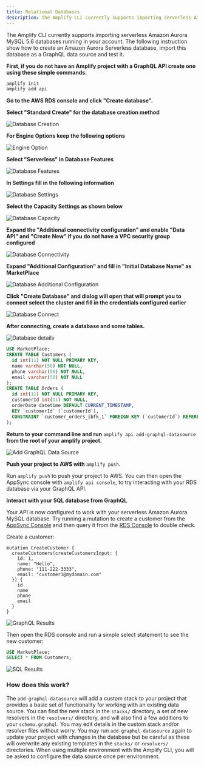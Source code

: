 ```yaml
---
title: Relational Databases
description: The Amplify CLI currently supports importing serverless Amazon Aurora MySQL 5.6 databases running in the following regions us-east-1,us-east-2,us-west-2,eu-west-1 and ap-northeast-1. Learn how to create an Amazon Aurora Serverless database, import this database as a GraphQL data source and test it.
---
```


The Amplify CLI currently supports importing serverless Amazon Aurora MySQL 5.6 databases running in your account. The following instruction show how to create an Amazon Aurora Serverless database, import this database as a GraphQL data source and test it.

**First, if you do not have an Amplify project with a GraphQL API create one using these simple commands.**

```bash
amplify init
amplify add api
```

**Go to the AWS RDS console and click "Create database".**

**Select "Standard Create" for the database creation method**

![Database Creation](~/images/database-creation.png)

**For Engine Options keep the following options**

![Engine Option](~/images/database-engine-option.png)

**Select "Serverless" in Database Features**

![Database Features](~/images/database-features.png)

**In Settings fill in the following information**

![Database Settings](~/images/database-setting.png)


**Select the Capacity Settings as shown below**

![Database Capacity](~/images/database-capacity.png)


**Expand the "Additional connectivity configuration" and enable "Data API" and "Create New" if you do not have a VPC security group configured**

![Database Connectivity](~/images/database-connectivity.png)


**Expand "Additional Configuration" and fill in "Initial Database Name" as MarketPlace**

![Database Additional Configuration](~/images/database-additional-configuration.png)

**Click "Create Database" and dialog will open that will prompt you to connect select the cluster and fill in the credentials configured earlier**

![Database Connect ](~/images/connect-to-database.png)


**After connecting, create a database and some tables.**


![Database details](~/images/query-editor.png)

```sql
USE MarketPlace;
CREATE TABLE Customers (
  id int(11) NOT NULL PRIMARY KEY,
  name varchar(50) NOT NULL,
  phone varchar(50) NOT NULL,
  email varchar(50) NOT NULL
);
CREATE TABLE Orders (
  id int(11) NOT NULL PRIMARY KEY,
  customerId int(11) NOT NULL,
  orderDate datetime DEFAULT CURRENT_TIMESTAMP,
  KEY `customerId` (`customerId`),
  CONSTRAINT `customer_orders_ibfk_1` FOREIGN KEY (`customerId`) REFERENCES `Customers` (`id`)
);
```


**Return to your command line and run** `amplify api add-graphql-datasource` **from the root of your amplify project.**


![Add GraphQL Data Source](~/images/add-graphql-datasource.png)

**Push your project to AWS with** `amplify push`.

Run `amplify push` to push your project to AWS. You can then open the AppSync console with `amplify api console`, to try interacting with your RDS database via your GraphQL API.

**Interact with your SQL database from GraphQL**

Your API is now configured to work with your serverless Amazon Aurora MySQL database. Try running a mutation to create a customer from the [AppSync Console](https://console.aws.amazon.com/appsync/home) and then query it from the [RDS Console](https://console.aws.amazon.com/rds/home) to double check.

Create a customer:

```
mutation CreateCustomer {
  createCustomers(createCustomersInput: {
    id: 1,
    name: "Hello",
    phone: "111-222-3333",
    email: "customer1@mydomain.com"
  }) {
    id
    name
    phone
    email
  }
}
```

![GraphQL Results](~/images/graphql-results.png)

Then open the RDS console and run a simple select statement to see the new customer:

```sql
USE MarketPlace;
SELECT * FROM Customers;
```

![SQL Results](~/images/sql-results.png)

### How does this work?

The `add-graphql-datasource` will add a custom stack to your project that provides a basic set of functionality for working
with an existing data source. You can find the new stack in the `stacks/` directory, a set of new resolvers in the `resolvers/` directory, and will also find a few additions to your `schema.graphql`. You may edit details in the custom stack and/or resolver files without worry. You may run `add-graphql-datasource` again to update your project with changes in the database but be careful as these will overwrite any existing templates in the `stacks/` or `resolvers/` directories. When using multiple environment with the Amplify CLI, you will be asked to configure the data source once per environment.
